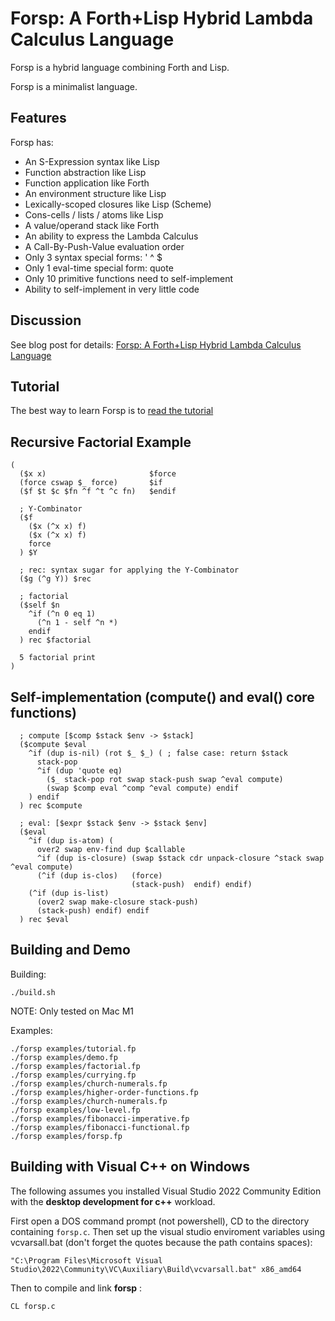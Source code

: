 # Forsp: A Forth+Lisp Hybrid Lambda Calculus Language

Forsp is a hybrid language combining Forth and Lisp.

Forsp is a minimalist language.

## Features

Forsp has:
  - An S-Expression syntax like Lisp
  - Function abstraction like Lisp
  - Function application like Forth
  - An environment structure like Lisp
  - Lexically-scoped closures like Lisp (Scheme)
  - Cons-cells / lists / atoms like Lisp
  - A value/operand stack like Forth
  - An ability to express the Lambda Calculus
  - A Call-By-Push-Value evaluation order
  - Only 3 syntax special forms: ' ^ $
  - Only 1 eval-time special form: quote
  - Only 10 primitive functions need to self-implement
  - Ability to self-implement in very little code

## Discussion

See blog post for details: [Forsp: A Forth+Lisp Hybrid Lambda Calculus Language](https://xorvoid.com/forsp.html)

## Tutorial

The best way to learn Forsp is to [read the tutorial](examples/tutorial.fp)

## Recursive Factorial Example

```
(
  ($x x)                       $force
  (force cswap $_ force)       $if
  ($f $t $c $fn ^f ^t ^c fn)   $endif

  ; Y-Combinator
  ($f
    ($x (^x x) f)
    ($x (^x x) f)
    force
  ) $Y

  ; rec: syntax sugar for applying the Y-Combinator
  ($g (^g Y)) $rec

  ; factorial
  ($self $n
    ^if (^n 0 eq 1)
      (^n 1 - self ^n *)
    endif
  ) rec $factorial

  5 factorial print
)
```

## Self-implementation (compute() and eval() core functions)

```
  ; compute [$comp $stack $env -> $stack]
  ($compute $eval
    ^if (dup is-nil) (rot $_ $_) ( ; false case: return $stack
      stack-pop
      ^if (dup 'quote eq)
        ($_ stack-pop rot swap stack-push swap ^eval compute)
        (swap $comp eval ^comp ^eval compute) endif
    ) endif
  ) rec $compute

  ; eval: [$expr $stack $env -> $stack $env]
  ($eval
    ^if (dup is-atom) (
      over2 swap env-find dup $callable
      ^if (dup is-closure) (swap $stack cdr unpack-closure ^stack swap ^eval compute)
      (^if (dup is-clos)   (force)
                           (stack-push)  endif) endif)
    (^if (dup is-list)
      (over2 swap make-closure stack-push)
      (stack-push) endif) endif
  ) rec $eval
```

## Building and Demo

Building:

```
./build.sh
```

NOTE: Only tested on Mac M1

Examples:

```
./forsp examples/tutorial.fp
./forsp examples/demo.fp
./forsp examples/factorial.fp
./forsp examples/currying.fp
./forsp examples/church-numerals.fp
./forsp examples/higher-order-functions.fp
./forsp examples/church-numerals.fp
./forsp examples/low-level.fp
./forsp examples/fibonacci-imperative.fp
./forsp examples/fibonacci-functional.fp
./forsp examples/forsp.fp
```

## Building with Visual C++ on Windows

The following assumes you installed Visual Studio 2022 Community Edition with the <strong>desktop development for c++</strong> workload.

First open a DOS command prompt (not powershell), CD to the directory containing `forsp.c`.
Then set up the visual studio enviroment variables using vcvarsall.bat (don't forget the quotes because the path contains spaces):

    "C:\Program Files\Microsoft Visual Studio\2022\Community\VC\Auxiliary\Build\vcvarsall.bat" x86_amd64

Then to compile and link __forsp__ :

    CL forsp.c
